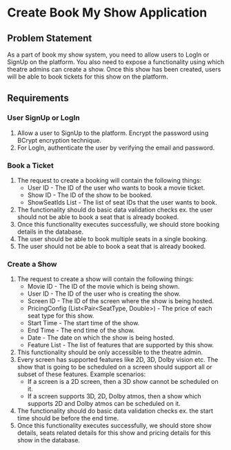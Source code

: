 # Create Book My Show Application

## Problem Statement

As a part of book my show system, you need to allow users to LogIn or SignUp on the platform. You also need to expose a functionality using which theatre admins can create a show. Once this show has been created, users will be able to book tickets for this show on the platform.

## Requirements
### User SignUp or LogIn
1. Allow a user to SignUp to the platform. Encrypt the password using BCrypt encryption technique.
2. For LogIn, authenticate the user by verifying the email and password.

### Book a Ticket
1. The request to create a booking will contain the following things:
   * User ID - The ID of the user who wants to book a movie ticket.
   * Show ID - The ID of the show to be booked.
   * ShowSeatIds List - The list of seat IDs that the user wants to book.
2. The functionality should do basic data validation checks ex. the user should not be able to book a seat that is already booked.
3. Once this functionality executes successfully, we should store booking details in the database.
4. The user should be able to book multiple seats in a single booking.
5. The user should not be able to book a seat that is already booked.

### Create a Show
1. The request to create a show will contain the following things:
    * Movie ID - The ID of the movie which is being shown.
    * User ID - The ID of the user who is creating the show.
    * Screen ID - The ID of the screen where the show is being hosted.
    * PricingConfig (List<Pair<SeatType, Double>) - The price of each seat type for this show.
    * Start Time - The start time of the show.
    * End Time - The end time of the show.
    * Date - The date on which the show is being hosted.
    * Feature List - The list of features that are supported by this show.
2. This functionality should be only accessible to the theatre admin.
3. Every screen has supported features like 2D, 3D, Dolby vision etc. The show that is going to be scheduled on a screen should support all or subset of these features. Example scenarios:
    * If a screen is a 2D screen, then a 3D show cannot be scheduled on it.
    * If a screen supports 3D, 2D, Dolby atmos, then a show which supports 2D and Dolby atmos can be scheduled on it.
4. The functionality should do basic data validation checks ex. the start time should be before the end time.
5. Once this functionality executes successfully, we should store show details, seats related details for this show and pricing details for this show in the database.
